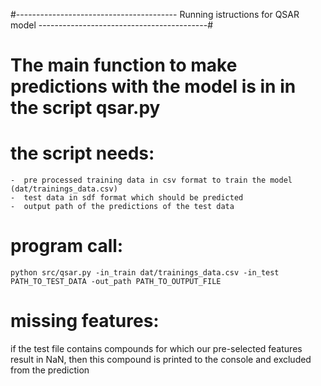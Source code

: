 #---------------------------------------- Running istructions for QSAR model ------------------------------------------#

# The main function to make predictions with the model is in in the script qsar.py
# the script needs:
    -  pre processed training data in csv format to train the model (dat/trainings_data.csv)
    -  test data in sdf format which should be predicted
    -  output path of the predictions of the test data

# program call:

    python src/qsar.py -in_train dat/trainings_data.csv -in_test PATH_TO_TEST_DATA -out_path PATH_TO_OUTPUT_FILE


# missing features:
if the test file contains compounds for which our pre-selected features result in NaN, then this compound is printed
to the console and excluded from the prediction
